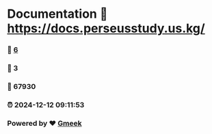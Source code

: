 # Documentation :link: https://docs.perseusstudy.us.kg/ 
### :page_facing_up: [6](https://docs.perseusstudy.us.kg//tag.html) 
### :speech_balloon: 3 
### :hibiscus: 67930 
### :alarm_clock: 2024-12-12 09:11:53 
### Powered by :heart: [Gmeek](https://github.com/Meekdai/Gmeek)
